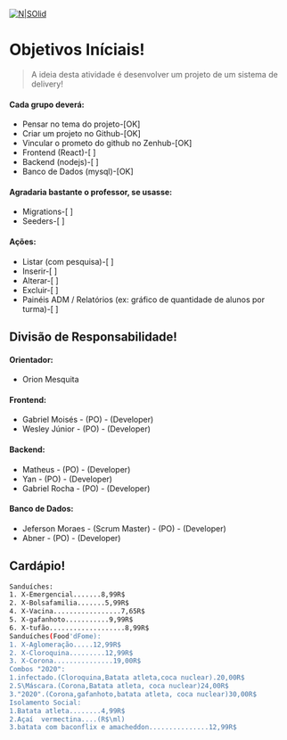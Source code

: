 [![N|SOlid](https://1.bp.blogspot.com/-nGVhzxGtuyM/X0ccRbQb1bI/AAAAAAAAAzA/-fIqsO-6zhEy1Ch9x6cgzpbWZE99_V1tgCLcBGAsYHQ/s305/button_foodd-fome.png)](https://github.com/PI-IESB/P-I)

# Objetivos Iníciais!
> A ideia desta atividade é desenvolver um projeto de um sistema de delivery!
#### Cada grupo deverá: 

- Pensar no tema do projeto-[OK]
- Criar um projeto no Github-[OK]
- Vincular o prometo do github no Zenhub-[OK]
- Frontend (React)-[  ]
- Backend (nodejs)-[  ]
- Banco de Dados (mysql)-[OK]

#### Agradaria bastante o professor, se usasse: 
- Migrations-[  ]
- Seeders-[  ]

#### Ações:
- Listar (com pesquisa)-[  ]
- Inserir-[  ]
- Alterar-[  ]
- Excluir-[  ]
- Painéis ADM / Relatórios (ex: gráfico de quantidade de alunos por turma)-[  ]

## Divisão de Responsabilidade!

#### Orientador:
- Orion Mesquita
#### Frontend:
- Gabriel Moisés - (PO) - (Developer) 
- Wesley Júnior - (PO) - (Developer) 
#### Backend:
- Matheus - (PO) - (Developer)
- Yan - (PO) - (Developer)
- Gabriel Rocha - (PO) - (Developer)
#### Banco de Dados:
- Jeferson Moraes - (Scrum Master) - (PO) - (Developer)
- Abner - (PO) - (Developer)

## Cardápio!

```sh
Sanduíches:
1. X-Emergencial.......8,99R$
2. X-Bolsafamilia.......5,99R$
4. X-Vacina.................7,65R$
5. X-gafanhoto...........9,99R$
6. X-tufão...................8,99R$
Sanduíches(Food'dFome):
1. X-Aglomeração.....12,99R$
2. X-Cloroquina.........12,99R$
3. X-Corona...............19,00R$
Combos "2020":
1.infectado.(Cloroquina,Batata atleta,coca nuclear).20,00R$
2.S\Máscara.(Corona,Batata atleta, coca nuclear)24,00R$
3."2020".(Corona,gafanhoto,batata atleta, coca nuclear)30,00R$
Isolamento Social:
1.Batata atleta........4,99R$
2.Açaí  vermectina....(R$\ml)
3.batata com baconflix e amacheddon...............12,99R$
```
